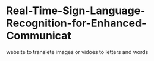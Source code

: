 # Real-Time-Sign-Language-Recognition-for-Enhanced-Communicat
website to translete images or vidoes to letters and words 

